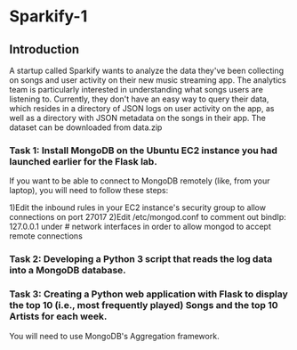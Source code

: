 # Sparkify-1
## Introduction

A startup called Sparkify wants to analyze the data they've been collecting on songs and user activity on their new music streaming app. The analytics team is particularly interested in understanding what songs users are listening to. Currently, they don't have an easy way to query their data, which resides in a directory of JSON logs on user activity on the app, as well as a directory with JSON metadata on the songs in their app. The dataset can be downloaded from data.zip

 
### Task 1: Install MongoDB on the Ubuntu EC2 instance you had launched earlier for the Flask lab. 

If you want to be able to connect to MongoDB remotely (like, from your laptop), you will need to follow these steps: 

1)Edit the inbound rules in your EC2 instance's security group to allow connections on port 27017
2)Edit /etc/mongod.conf to comment out bindIp: 127.0.0.1 under # network interfaces in order to allow mongod to accept remote connections

### Task 2: Developing a Python 3 script that reads the log data into a MongoDB database. 


### Task 3: Creating a Python web application with Flask to display the top 10 (i.e., most frequently played) Songs and the top 10 Artists for each week.

You will need to use MongoDB's Aggregation framework.  

  
